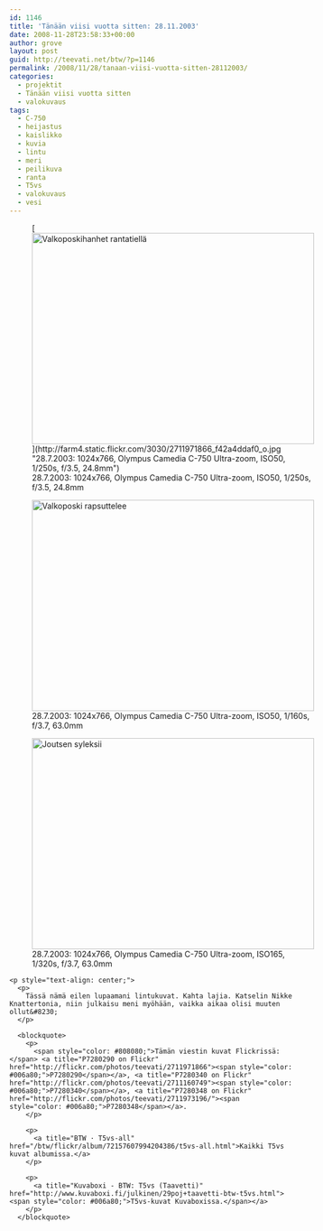 ```yaml
---
id: 1146
title: 'Tänään viisi vuotta sitten: 28.11.2003'
date: 2008-11-28T23:58:33+00:00
author: grove
layout: post
guid: http://teevati.net/btw/?p=1146
permalink: /2008/11/28/tanaan-viisi-vuotta-sitten-28112003/
categories:
  - projektit
  - Tänään viisi vuotta sitten
  - valokuvaus
tags:
  - C-750
  - heijastus
  - kaislikko
  - kuvia
  - lintu
  - meri
  - peilikuva
  - ranta
  - T5vs
  - valokuvaus
  - vesi
---
```

<figure style="width: 500px" class="wp-caption aligncenter">[<img title="Valkoposkihanhet rantatiellä" src="http://farm4.static.flickr.com/3030/2711971866_6b621cc0a5.jpg" alt="Valkoposkihanhet rantatiellä" width="500" height="374" />](http://farm4.static.flickr.com/3030/2711971866_f42a4ddaf0_o.jpg "28.7.2003: 1024x766, Olympus Camedia C-750 Ultra-zoom, ISO50, 1/250s, f/3.5, 24.8mm")<figcaption class="wp-caption-text">28.7.2003: 1024x766, Olympus Camedia C-750 Ultra-zoom, ISO50, 1/250s, f/3.5, 24.8mm</figcaption></figure> 

<p style="text-align: center;">
  <figure style="width: 500px" class="wp-caption aligncenter"><a title="28.7.2003: 1024x766, Olympus Camedia C-750 Ultra-zoom, ISO50, 1/160s, f/3.7, 63.0mm" href="http://farm4.static.flickr.com/3178/2711160749_06c9c77ab9_o.jpg"><img title="Valkoposkihanki rapsuttelee" src="http://farm4.static.flickr.com/3178/2711160749_905926033a.jpg" alt="Valkoposki rapsuttelee" width="500" height="374" /></a><figcaption class="wp-caption-text">28.7.2003: 1024x766, Olympus Camedia C-750 Ultra-zoom, ISO50, 1/160s, f/3.7, 63.0mm</figcaption></figure> 
  
  <p style="text-align: center;">
    <figure style="width: 500px" class="wp-caption aligncenter"><a title="28.7.2003: 1024x766, Olympus Camedia C-750 Ultra-zoom, ISO165, 1/320s, f/3.7, 63.0mm" href="http://farm4.static.flickr.com/3159/2711973196_16e2fd5702_o.jpg"><img title="Joutsen syleksii" src="http://farm4.static.flickr.com/3159/2711973196_bccc62c50b.jpg" alt="Joutsen syleksii" width="500" height="374" /></a><figcaption class="wp-caption-text">28.7.2003: 1024x766, Olympus Camedia C-750 Ultra-zoom, ISO165, 1/320s, f/3.7, 63.0mm</figcaption></figure> 
    
    <p style="text-align: center;">
      <p>
        Tässä nämä eilen lupaamani lintukuvat. Kahta lajia. Katselin Nikke Knattertonia, niin julkaisu meni myöhään, vaikka aikaa olisi muuten ollut&#8230;
      </p>
      
      <blockquote>
        <p>
          <span style="color: #808080;">Tämän viestin kuvat Flickrissä:</span> <a title="P7280290 on Flickr" href="http://flickr.com/photos/teevati/2711971866"><span style="color: #006a80;">P7280290</span></a>, <a title="P7280340 on Flickr" href="http://flickr.com/photos/teevati/2711160749"><span style="color: #006a80;">P7280340</span></a>, <a title="P7280348 on Flickr" href="http://flickr.com/photos/teevati/2711973196/"><span style="color: #006a80;">P7280348</span></a>.
        </p>
        
        <p>
          <a title="BTW · T5vs-all" href="/btw/flickr/album/72157607994204386/t5vs-all.html">Kaikki T5vs kuvat albumissa.</a>
        </p>
        
        <p>
          <a title="Kuvaboxi - BTW: T5vs (Taavetti)" href="http://www.kuvaboxi.fi/julkinen/29poj+taavetti-btw-t5vs.html"><span style="color: #006a80;">T5vs-kuvat Kuvaboxissa.</span></a>
        </p>
      </blockquote>